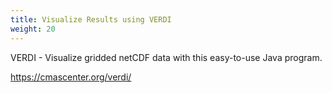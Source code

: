 ```yaml
---
title: Visualize Results using VERDI
weight: 20
---
```


VERDI - Visualize gridded netCDF data with this easy-to-use Java program.

https://cmascenter.org/verdi/
